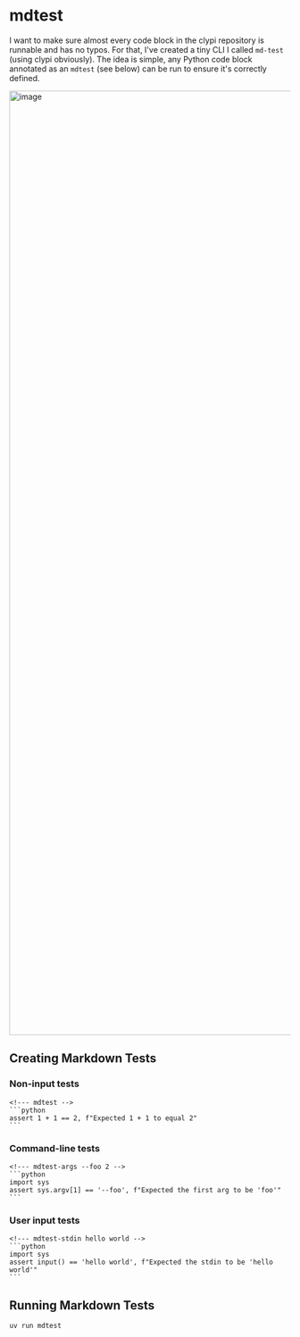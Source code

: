 # mdtest

I want to make sure almost every code block in the clypi repository is runnable and has no typos. For that,
 I've created a tiny CLI I called `md-test` (using clypi obviously). The idea is simple, any Python code block annotated as an `mdtest` (see below) can be run to ensure it's correctly defined.

 <img width="1693" alt="image" src="https://github.com/user-attachments/assets/290e9a66-b8fe-4a38-a8fa-8ffe74ac3cf0" />


## Creating Markdown Tests


### Non-input tests
````
<!--- mdtest -->
```python
assert 1 + 1 == 2, f"Expected 1 + 1 to equal 2"
```
````

### Command-line tests
````
<!--- mdtest-args --foo 2 -->
```python
import sys
assert sys.argv[1] == '--foo', f"Expected the first arg to be 'foo'"
```
````

### User input tests
````
<!--- mdtest-stdin hello world -->
```python
import sys
assert input() == 'hello world', f"Expected the stdin to be 'hello world'"
```
````

## Running Markdown Tests

```
uv run mdtest
```

